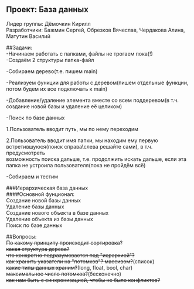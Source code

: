 ## Проект: База данных
Лидер группы: Дёмочкин Кирилл  
Разработчики: Бажмин Сергей, Обрезков Вячеслав, Чердакова Алина, Матутин Василий  

##Задачи:  
-Начинаем работать с папками, файлы не трогаем пока(!)  
 -Создаём 2 структуры папка-файл  
 
 -Собираем дерево(т.е. пишем main)  
 
 -Реализуем функции для работы с деревом(пишем отдельные функции, потом будем их все подключать к main)  
 
  -Добавление/удаление элемента вместе со всем поддеревом(в т.ч. создание новой базы и удаление её целиком)  
  
  -Поиск по базе данных  
  
   1.Пользователь вводит путь, мы по нему переходим  
   
   2.Пользователь вводит имя папки, мы находим ему первую встретившуюся(поиск справа\слева решайте сами), в т.ч. предусмотреть  
   возможность поиска дальше, т.е. продолжить искать дальше, если эта папка не устроила пользователя(пока не пройдём всё)  
   
 -Собираем и тестим
 
 
###Иерархическая база данных  
####Основной фунционал:  
Создание новой базы данных  
Удаление базы данных  
Создание нового объекта в базе данных  
Удаление объекта из базы данных  
Поиск по базе данных  

##Вопросы:  
 ~~По какому принципу происходит сортировка?~~  
 ~~какая структура дерева?~~  
 ~~что конкретно подразумевается под "иерархией"?~~  
 ~~как хранить указатели на "потомков"? массивом?~~(список)  
 ~~какие типы данных храним?~~(long, float, bool, char)   
 ~~максимальное число потомков?~~(бесконечно)  
 ~~как нам быть с синхронизацией, чтобы не было конфликтов?~~

